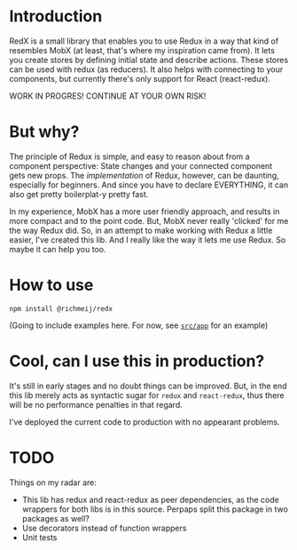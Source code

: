 # Introduction 
RedX is a small library that enables you to use Redux in a way that kind of resembles MobX (at least, that's where my inspiration came from). It lets you create stores by defining initial state and describe actions. These stores can be used with redux (as reducers). It also helps with connecting to your components, but currently there's only support for React (react-redux).

WORK IN PROGRES! CONTINUE AT YOUR OWN RISK!

# But why?
The principle of Redux is simple, and easy to reason about from a component perspective: State changes and your connected component gets new props. The *implementation* of Redux, however, can be daunting, especially for beginners. And since you have to declare EVERYTHING, it can also get pretty boilerplat-y pretty fast.

In my experience, MobX has a more user friendly approach, and results in more compact and to the point code.
But, MobX never really 'clicked' for me the way Redux did. So, in an attempt to make working with Redux a little easier, I've created this lib. And I really like the way it lets me use Redux. So maybe it can help you too.

# How to use

```
npm install @richmeij/redx
```

(Going to include examples here. For now, see [`src/app`](https://github.com/richmeij/redx/tree/master/src/app) for an example)

# Cool, can I use this in production?

It's still in early stages and no doubt things can be improved. But, in the end this lib merely acts as syntactic sugar for `redux` and `react-redux`, thus there will be no performance penalties in that regard.

I've deployed the current code to production with no appearant problems.

# TODO

Things on my radar are:
* This lib has redux and react-redux as peer dependencies, as the code wrappers for both libs is in this source. Perpaps split this package in two packages as well?
* Use decorators instead of function wrappers
* Unit tests
